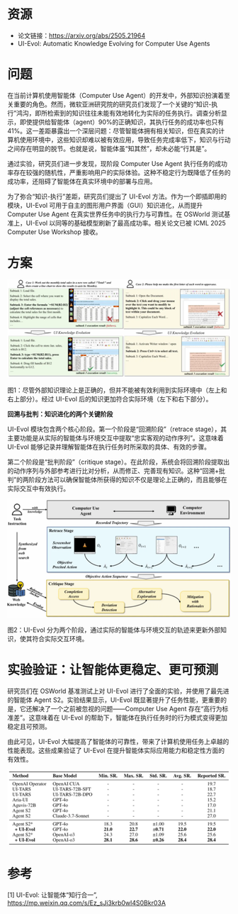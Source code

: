 # 资源

- 论文链接：https://arxiv.org/abs/2505.21964
- UI-Evol: Automatic Knowledge Evolving for Computer Use Agents

# 问题

在当前计算机使用智能体（Computer Use Agent）的开发中，外部知识扮演着至关重要的角色。然而，微软亚洲研究院的研究员们发现了一个关键的“知识-执行”鸿沟，即所检索到的知识往往未能有效地转化为实际的任务执行。调查分析显示，即使提供给智能体（agent）90%的正确知识，其执行任务的成功率也只有41%。这一差距暴露出一个深层问题：尽管智能体拥有相关知识，但在真实的计算机使用环境中，这些知识却难以被有效应用，导致任务完成率低下，知识与行动之间存在明显的脱节。也就是说，智能体虽“知其然”，却未必能“行其是”。

通过实验，研究员们进一步发现，现阶段 Computer Use Agent 执行任务的成功率存在较强的随机性，严重影响用户的实际体验。这种不稳定行为既降低了任务的成功率，还阻碍了智能体在真实环境中的部署与应用。

为了弥合“知识-执行”差距，研究员们提出了 UI-Evol 方法。作为一个即插即用的模块，UI-Evol 可用于自主的图形用户界面（GUI）知识进化，从而提升 Computer Use Agent 在真实世界任务中的执行力与可靠性。在 OSWorld 测试基准上，UI-Evol 以同等的基础模型刷新了最高成功率。相关论文已被 ICML 2025 Computer Use Workshop 接收。

# 方案

![](.03_UI-Evol_images/图1.png)

图1：尽管外部知识理论上是正确的，但并不能被有效利用到实际环境中（左上和右上部分）。经过 UI-Evol 后的知识更加符合实际环境（左下和右下部分）。

**回溯与批判：知识进化的两个关键阶段**

UI-Evol 模块包含两个核心阶段。第一个阶段是“回溯阶段”（retrace stage），其主要功能是从实际的智能体与环境交互中提取“忠实客观的动作序列”。这意味着 UI-Evol 能够记录并理解智能体在执行任务时所采取的具体、有效的步骤。

第二个阶段是“批判阶段”（critique stage）。在此阶段，系统会将回溯阶段提取出的动作序列与外部参考进行比对分析，从而修正、完善现有知识。这种“回溯+批判”的两阶段方法可以确保智能体所获得的知识不仅是理论上正确的，而且能够在实际交互中有效执行。

![](.03_UI-Evol_images/图2.png)

图2：UI-Evol 分为两个阶段，通过实际的智能体与环境交互的轨迹来更新外部知识，使其符合实际交互环境。

# 实验验证：让智能体更稳定、更可预测

研究员们在 OSWorld 基准测试上对 UI-Evol 进行了全面的实验，并使用了最先进的智能体 Agent S2。实验结果显示，UI-Evol 既显著提升了任务性能，更重要的是，它还解决了一个之前被忽视的问题——Computer Use Agent 存在“高行为标准差”。这意味着在 UI-Evol 的帮助下，智能体在执行任务时的行为模式变得更加稳定且可预测。

由此可见，UI-Evol 大幅提高了智能体的可靠性，带来了计算机使用任务上卓越的性能表现。这些成果验证了 UI-Evol 在提升智能体实际应用能力和稳定性方面的有效性。

![](.03_UI-Evol_images/效果.png)

# 参考

[1] UI-Evol: 让智能体“知行合一”, https://mp.weixin.qq.com/s/Ez_sJi3krb0wl4S0Bkr03A